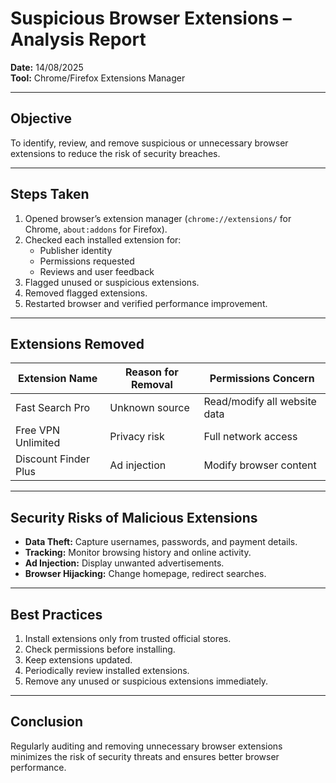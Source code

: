 #  Suspicious Browser Extensions – Analysis Report

**Date:** 14/08/2025  
**Tool:** Chrome/Firefox Extensions Manager  

---

##  Objective
To identify, review, and remove suspicious or unnecessary browser extensions to reduce the risk of security breaches.

---

##  Steps Taken
1. Opened browser’s extension manager (`chrome://extensions/` for Chrome, `about:addons` for Firefox).
2. Checked each installed extension for:
   - Publisher identity
   - Permissions requested
   - Reviews and user feedback
3. Flagged unused or suspicious extensions.
4. Removed flagged extensions.
5. Restarted browser and verified performance improvement.

---

##  Extensions Removed
| Extension Name         | Reason for Removal | Permissions Concern |
|------------------------|--------------------|---------------------|
| Fast Search Pro        | Unknown source     | Read/modify all website data |
| Free VPN Unlimited     | Privacy risk       | Full network access |
| Discount Finder Plus   | Ad injection       | Modify browser content |

---

##  Security Risks of Malicious Extensions
- **Data Theft:** Capture usernames, passwords, and payment details.
- **Tracking:** Monitor browsing history and online activity.
- **Ad Injection:** Display unwanted advertisements.
- **Browser Hijacking:** Change homepage, redirect searches.

---

##  Best Practices
1. Install extensions only from trusted official stores.
2. Check permissions before installing.
3. Keep extensions updated.
4. Periodically review installed extensions.
5. Remove any unused or suspicious extensions immediately.

---

##  Conclusion
Regularly auditing and removing unnecessary browser extensions minimizes the risk of security threats and ensures better browser performance.
